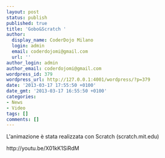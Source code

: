 ```yaml
---
layout: post
status: publish
published: true
title: 'Gobo&Scratch '
author:
  display_name: CoderDojo Milano
  login: admin
  email: coderdojomi@gmail.com
  url: ''
author_login: admin
author_email: coderdojomi@gmail.com
wordpress_id: 379
wordpress_url: http://127.0.0.1:4001/wordpress/?p=379
date: '2013-03-17 17:55:50 +0100'
date_gmt: '2013-03-17 16:55:50 +0100'
categories:
- News
- Video
tags: []
comments: []
---
```

<p>L'animazione &egrave; stata realizzata con Scratch (scratch.mit.edu)</p>
<p>http:&#47;&#47;youtu.be&#47;X01kK1SiRdM</p>
<p>&nbsp;</p>
